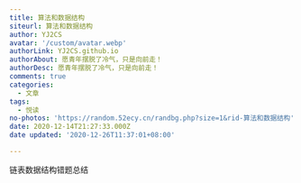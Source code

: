 ```yaml
---
title: 算法和数据结构
siteurl: 算法和数据结构
author: YJ2CS
avatar: '/custom/avatar.webp'
authorLink: YJ2CS.github.io
authorAbout: 愿青年摆脱了冷气，只是向前走！
authorDesc: 愿青年摆脱了冷气，只是向前走！
comments: true
categories:
  - 文章
tags:
  - 悦读
no-photos: 'https://random.52ecy.cn/randbg.php?size=1&rid-算法和数据结构'
date: 2020-12-14T21:27:33.000Z
date updated: '2020-12-26T11:37:01+08:00'

---
```


链表数据结构错题总结
